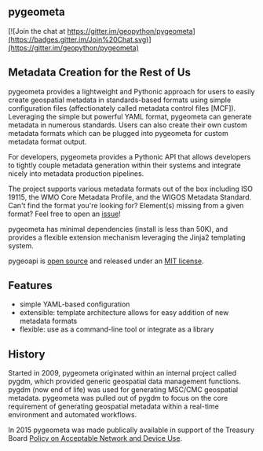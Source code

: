 ## pygeometa

[![Join the chat at https://gitter.im/geopython/pygeometa](https://badges.gitter.im/Join%20Chat.svg)](https://gitter.im/geopython/pygeometa) 

<h2>Metadata Creation for the Rest of Us</h2>

pygeometa provides a lightweight and Pythonic approach for users to easily
create geospatial metadata in standards-based formats using simple
configuration files (affectionately called metadata control files [MCF]).
Leveraging the simple but powerful YAML format, pygeometa can generate metadata
in numerous standards. Users can also create their own custom metadata formats
which can be plugged into pygeometa for custom metadata format output.

For developers, pygeometa provides a Pythonic API that allows developers to
tightly couple metadata generation within their systems and integrate nicely
into metadata production pipelines.

The project supports various metadata formats out of the box including ISO
19115, the WMO Core Metadata Profile, and the WIGOS Metadata Standard. Can't
find the format you're looking for?  Element(s) missing from a given format?
Feel free to open an [issue](https://github.com/geopython/pygeometa/issues)!

pygeometa has minimal dependencies (install is less than 50K), and provides
a flexible extension mechanism leveraging the Jinja2 templating system.

pygeoapi is [open source](https://opensource.org) and released under an
[MIT license](https://github.com/geopython/pygeoapi/blob/master/LICENSE.md).

## Features
* simple YAML-based configuration
* extensible: template architecture allows for easy addition of new metadata
  formats
* flexible: use as a command-line tool or integrate as a library

## History

Started in 2009, pygeometa originated within an internal project called pygdm,
which provided generic geospatial data management functions.  pygdm (now end
of life) was used for generating MSC/CMC geospatial metadata.  pygeometa was
pulled out of pygdm to focus on the core requirement of generating geospatial
metadata within a real-time environment and automated workflows.

In 2015 pygeometa was made publically available in support of the Treasury
Board [Policy on Acceptable Network and Device Use](http://www.tbs-sct.gc.ca/pol/doc-eng.aspx?id=27122).
